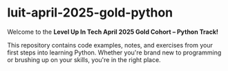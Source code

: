 # luit-april-2025-gold-python

Welcome to the **Level Up In Tech April 2025 Gold Cohort – Python Track!**

This repository contains code examples, notes, and exercises from your first steps into learning Python. Whether you're brand new to programming or brushing up on your skills, you're in the right place.
